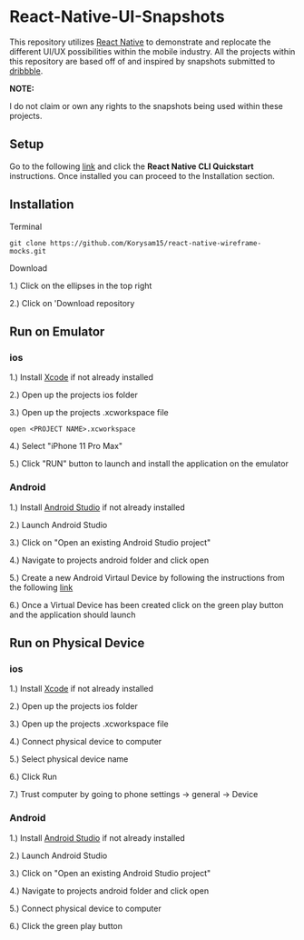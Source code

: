 # React-Native-UI-Snapshots #

This repository utilizes [React Native](https://reactnative.dev/) to demonstrate and replocate the different UI/UX possibilities within the mobile industry. All the projects within this repository are based off of and inspired by snapshots submitted to [dribbble](https://dribbble.com/).

**NOTE:** 


I do not claim or own any rights to the snapshots being used within these projects.

## Setup

Go to the following [link](https://reactnative.dev/docs/environment-setup) and click the **React Native CLI Quickstart** instructions. Once installed you can proceed to the Installation section.

## Installation

Terminal

`git clone https://github.com/Korysam15/react-native-wireframe-mocks.git`

Download

1.) Click on the ellipses in the top right

2.) Click on 'Download repository

## Run on Emulator

### ios

1.) Install [Xcode](https://developer.apple.com/xcode/) if not already installed 

2.) Open up the projects ios folder

3.) Open up the projects .xcworkspace file

`open <PROJECT NAME>.xcworkspace`

4.) Select "iPhone 11 Pro Max"

5.) Click "RUN" button to launch and install the application on the emulator

### Android

1.) Install [Android Studio](https://developer.android.com/studio) if not already installed

2.) Launch Android Studio

3.) Click on "Open an existing Android Studio project"

4.) Navigate to projects android folder and click open

5.) Create a new Android Virtaul Device by following the instructions from the following [link](https://developer.android.com/studio/run/managing-avds)

6.) Once a Virtual Device has been created click on the green play button and the application should launch

## Run on Physical Device

### ios 

1.) Install [Xcode](https://developer.apple.com/xcode/) if not already installed 

2.) Open up the projects ios folder

3.) Open up the projects .xcworkspace file

4.) Connect physical device to computer

5.) Select physical device name

6.) Click Run

7.) Trust computer by going to phone settings -> general -> Device 

### Android

1.) Install [Android Studio](https://developer.android.com/studio) if not already installed

2.) Launch Android Studio

3.) Click on "Open an existing Android Studio project"

4.) Navigate to projects android folder and click open

5.) Connect physical device to computer

6.) Click the green play button 
